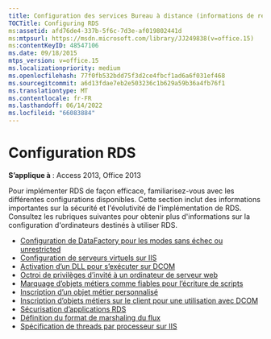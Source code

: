 ```yaml
---
title: Configuration des services Bureau à distance (informations de référence sur la base de données de bureau Access)
TOCTitle: Configuring RDS
ms:assetid: afd76de4-337b-5f6c-7d3e-af019802441d
ms:mtpsurl: https://msdn.microsoft.com/library/JJ249838(v=office.15)
ms:contentKeyID: 48547106
ms.date: 09/18/2015
mtps_version: v=office.15
ms.localizationpriority: medium
ms.openlocfilehash: 77f0fb532bdd75f3d2ce4fbcf1ad6a6f031ef468
ms.sourcegitcommit: a6d13fdae7eb2e503236c1b629a59b36a4fb76f1
ms.translationtype: MT
ms.contentlocale: fr-FR
ms.lasthandoff: 06/14/2022
ms.locfileid: "66083884"
---
```

# <a name="configuring-rds"></a>Configuration RDS

**S’applique à** : Access 2013, Office 2013

Pour implémenter RDS de façon efficace, familiarisez-vous avec les différentes configurations disponibles. Cette section inclut des informations importantes sur la sécurité et l'évolutivité de l'implémentation de RDS. Consultez les rubriques suivantes pour obtenir plus d'informations sur la configuration d'ordinateurs destinés à utiliser RDS.

- [Configuration de DataFactory pour les modes sans échec ou unrestricted](configuring-datafactory-for-safe-or-unrestricted-modes.md)
- [Configuration de serveurs virtuels sur IIS](configuring-virtual-servers-on-iis.md)
- [Activation d’un DLL pour s’exécuter sur DCOM](enabling-a-dll-to-run-on-dcom.md)
- [Octroi de privilèges d’invité à un ordinateur de serveur web](granting-guest-privileges-to-a-web-server-computer;-rds-guest-privileges.md)
- [Marquage d’objets métiers comme fiables pour l’écriture de scripts](marking-business-objects-as-safe-for-scripting.md)
- [Inscription d’un objet métier personnalisé](/office/vba/access/concepts/miscellaneous/registering-a-custom-business-object)
- [Inscription d’objets métiers sur le client pour une utilisation avec DCOM](registering-business-objects-on-the-client-for-use-with-dcom.md)
- [Sécurisation d’applications RDS](securing-rds-applications.md)
- [Définition du format de marshaling du flux](setting-dcom-stream-marshaling-format.md)
- [Spécification de threads par processeur sur IIS](specifying-threads-per-processor-on-iis.md)

